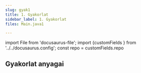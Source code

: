 ```yaml
---
slug: gyak1
title: 1. Gyakorlat
sidebar_label: 1. Gyakorlat
files: Main.java1

---
```


import File from 'docusaurus-file';
import {customFields } from '../../docusaurus.config';
const repo = customFields.repo

## Gyakorlat anyagai

<File filename="elso/Main.java" folder="konk" repo={repo}/>
<File filename="elso/AbstractCommand.java" folder="konk" repo={repo}/>
<File filename="elso/AddCommand.java" folder="konk" repo={repo}/>
<File filename="elso/Command.java" folder="konk" repo={repo}/>
<File filename="elso/Concatenator.java" folder="konk" repo={repo}/>
<File filename="elso/FunctionalCommand.java" folder="konk" repo={repo}/>

<!--stackedit_data:
eyJoaXN0b3J5IjpbLTE2MzE5MTYxODEsMTMzMDgyMDg5NF19
-->